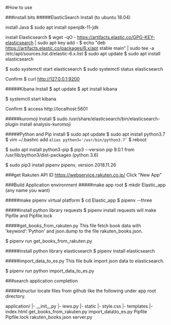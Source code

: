 #How to use

###install bits
#####ElasticSearch Install (to ubuntu 18.04)

install Java
$ sudo apt install openjdk-11-jdk

install Elasticsearch
$ wget -qO - https://artifacts.elastic.co/GPG-KEY-elasticsearch | sudo apt-key add -
$ echo "deb https://artifacts.elastic.co/packages/6.x/apt stable main" | sudo tee -a /etc/apt/sources.list.d/elastic-6.x.list
$ sudo apt update
$ sudo apt install elasticsearch

$ sudo systemctl start elasticsearch
$ sudo systemctl status elasticsearch

Confirm
$ curl http://127.0.0.1:9200

#####Kibana Install
$ apt update
$ apt install kibana

$ systemctl start kibana

Confirm
$ access http://localhost:5601

#####kuromoji Install
$ sudo /usr/share/elasticsearch/bin/elasticsearch-plugin install analysis-kuromoji

#####Python and Pip install
$ sudo apt update
$ sudo apt install python3.7
$ vim ~/.bashrc
add `alias python3='/usr/bin/python3.7’`
$ reboot

$ sudo apt install python3-pip
$ pip3 --version
pip 9.0.1 from /usr/lib/python3/dist-packages (python 3.6)

$ sudo pip3 install pipenv
pipenv, version 2018.11.26

###get Rakuten API ID
https://webservice.rakuten.co.jp/
Click "New App"

###Build Application environment
#####make app root
$ mkdir Elastic_app (any name you want)

#####make pipenv virtual platform
$ cd Elastic_app
$ pipenv --three

#####install python library requests
$ pipenv install requests
will make Pipfile and Pipfile.lock

#####get_books_from_rakuten.py
This file fetch book data with 'keyword':'Python' and json.dump to the file rakuten_books.json.

$ pipenv run get_books_from_rakuten.py

#####install python library elasticsearch
$ pipenv install elasticsearch

#####import_data_to_es.py
This file bulk import json data to elasticsearch.

$ pipenv run python import_data_to_es.py


###search application completion

#####structur
locate files from github like the following under app root directory.

application/
    |- __init__py
    |- iews.py
    |- static
        |- style.css
    |- templates
        |- index.html
get_books_from_rakuten.py
import_data\to_es.py
Pipfile
Pipfile.lock
rakuten_books.json
server.py







